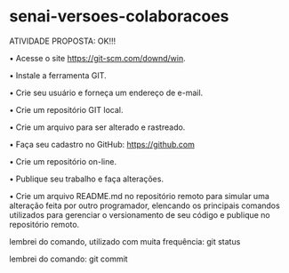 # senai-versoes-colaboracoes

ATIVIDADE PROPOSTA: OK!!!

• Acesse o site https://git-scm.com/downd/win.

• Instale a ferramenta GIT.

• Crie seu usuário e forneça um endereço de e-mail.

• Crie um repositório GIT local.

• Crie um arquivo para ser alterado e rastreado.

• Faça seu cadastro no GitHub: https://github.com

• Crie um repositório on-line.

• Publique seu trabalho e faça alterações.

• Crie um arquivo README.md no repositório remoto para simular uma alteração feita por outro programador, elencando os principais comandos utilizados para gerenciar o versionamento de seu código e publique no repositório remoto.

lembrei do comando, utilizado com muita frequência: git status


lembrei do comando: git commit
